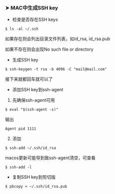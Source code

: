 ### ➤ MAC中生成SSH key
- 检查是否存在SSH keys
```
$ ls -al ~/.ssh
```
如果存在则会列出目录文件列表，如id_rsa, id_rsa.pub

如果不存在则会出现No such file or directory

- 生成SSH key
```
$ ssh-keygen -t rsa -b 4096 -C "mail@mail.com"
```
接下来就都回车就可以了

- 添加SSH key到ssh-agent

1. 先确保ssh-agent可用
``` 
$ eval "$(ssh-agent -s)"
```
输出
```
Agent pid 1111
```
2. 添加
``` 
$ ssh-add ~/.ssh/id_rsa
```
macos更新可能导到致ssh-agent清空，可查看
```
$ ssh-add -l
```
- 复制SSH key到剪切版
```
$ pbcopy < ~/.ssh/id_rsa.pub
```
